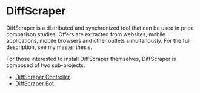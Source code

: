 # DiffScraper

DiffScraper is a distributed and synchronized tool that can be used in price comparison studies.  Offers are extracted from websites, mobile applications, mobile browsers and other outlets simultanously.  For the full description, see my master thesis.

For those interested to install DiffScraper themselves, DiffScraper is composed of two sub-projects:
- [DiffScraper Controller](https://github.com/godfriedmeesters/controller "DiffScraper Controller")
- [DiffScraper Bot](https://github.com/godfriedmeesters/scraper "DiffScraper Bot")



